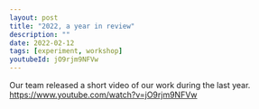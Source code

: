```yaml
---
layout: post
title: "2022, a year in review"
description: ""
date: 2022-02-12
tags: [experiment, workshop]
youtubeId: jO9rjm9NFVw
---
```


Our team released a short video of our work during the last year.
https://www.youtube.com/watch?v=jO9rjm9NFVw